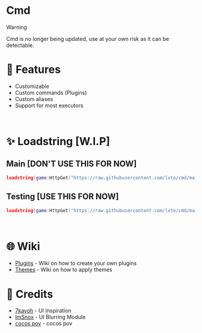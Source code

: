 # Cmd
> [!WARNING]  
> Cmd is no longer being updated, use at your own risk as it can be detectable.

# 🌟 Features

- Customizable
- Custom commands (Plugins)
- Custom aliases
- Support for most executors
 
<br/> 

# ✨ Loadstring [W.I.P]

## Main [DON'T USE THIS FOR NOW]
```lua
loadstring(game:HttpGet("https://raw.githubusercontent.com/lxte/cmd/main/main.lua"))()
```

## Testing [USE THIS FOR NOW]
```lua
loadstring(game:HttpGet("https://raw.githubusercontent.com/lxte/cmd/main/testing-main.lua"))()
```
<br/>

# 🌐 Wiki

- [Plugins](https://github.com/lxte/cmd/wiki/Plugins) - Wiki on how to create your own plugins
- [Themes](https://github.com/lxte/cmd/wiki/Themes) - Wiki on how to apply themes
  
# 🔨 Credits

- [7kayoh](https://github.com/7kayoh) - UI Inspiration
- [ImSnox](https://devforum.roblox.com/u/imsnox/summary) - UI Blurring Module
- [cocos pov](https://youtube.com) - cocos pov
